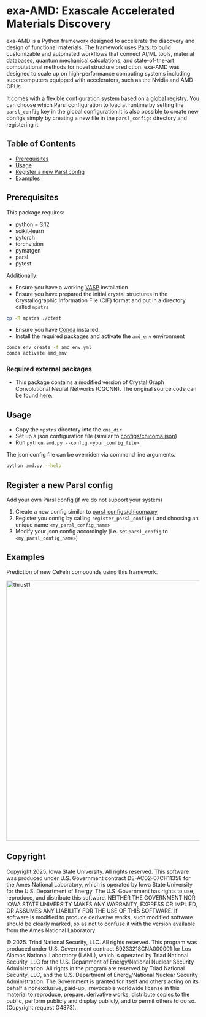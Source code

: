# exa-AMD: Exascale Accelerated Materials Discovery
exa-AMD is a Python framework designed to accelerate the discovery and design of functional materials. The framework uses [Parsl](https://parsl-project.org) to build customizable and automated workflows that connect AI/ML tools, material databases, quantum mechanical calculations, and state-of-the-art computational methods for novel structure prediction. exa-AMD was designed to scale up on high-performance computing systems including supercomputers equipped with accelerators, such as the Nvidia and AMD GPUs.

It comes with a flexible configuration system based on a global registry. You can choose which Parsl configuration to load at runtime by setting the `parsl_config` key in the global configuration.It is also possible to create new configs simply by creating a new file in the `parsl_configs` directory and registering it.

## Table of Contents
- [Prerequisites](#prerequisites)
- [Usage](#usage)
- [Register a new Parsl config](#register-parsl-config)
- [Examples](#examples)

## Prerequisites
This package requires:
- python = 3.12
- scikit-learn
- pytorch
- torchvision
- pymatgen
- parsl
- pytest

Additionally:
- Ensure you have a working [VASP](https://www.vasp.at) installation
- Ensure you have prepared the initial crystal structures in the Crystallographic Information File (CIF) format and put in a directory called `mpstrs` 
```bash
cp -R mpstrs ./ctest 
```
- Ensure you have [Conda](https://docs.conda.io/en/latest/miniconda.html) installed.
- Install the required packages and activate the `amd_env` environment
```bash
conda env create -f amd_env.yml
conda activate amd_env

```

### Required external packages 
- This package contains a modified version of Crystal Graph Convolutional Neural Networks (CGCNN). The original source code can be found [here](https://github.com/txie-93/cgcnn).

## Usage
- Copy the `mpstrs` directory into the `cms_dir`
- Set up a json configuration file (similar to [configs/chicoma.json](configs/chicoma.json))
- Run `python amd.py --config <your_config_file>`

The json config file can be overriden via command line arguments.

```bash
python amd.py --help
```

## Register a new Parsl config
Add your own Parsl config (if we do not support your system)

1. Create a new config similar to [parsl_configs/chicoma.py](parsl_configs/chicoma.py)
2. Register you config by calling `register_parsl_config()` and choosing an unique name `<my_parsl_config_name>`
3. Modify your json config accordingly (i.e. set `parsl_config` to `<my_parsl_config_name>`)

## Examples
Prediction of new CeFeIn compounds using this framework.

<img width="677" alt="thrust1" src="https://github.com/user-attachments/assets/b067d23f-fd43-4409-b44b-01d1457bb440" />

## Copyright
Copyright 2025. Iowa State University. All rights reserved. This software was produced under U.S. Government contract DE-AC02-07CH11358 for the Ames National Laboratory, which is operated by Iowa State University for the U.S. Department of Energy. The U.S. Government has rights to use, reproduce, and distribute this software. NEITHER THE GOVERNMENT NOR IOWA STATE UNIVERSITY MAKES ANY WARRANTY, EXPRESS OR IMPLIED, OR ASSUMES ANY LIABILITY FOR THE USE OF THIS SOFTWARE. If software is modified to produce derivative works, such modified software should be clearly marked, so as not to confuse it with the version available from the Ames National Laboratory.

© 2025. Triad National Security, LLC. All rights reserved.
This program was produced under U.S. Government contract 89233218CNA000001 for Los Alamos National Laboratory (LANL), which is operated by Triad National Security, LLC for the U.S. Department of Energy/National Nuclear Security Administration. All rights in the program are reserved by Triad National Security, LLC, and the U.S. Department of Energy/National Nuclear Security Administration. The Government is granted for itself and others acting on its behalf a nonexclusive, paid-up, irrevocable worldwide license in this material to reproduce, prepare. derivative works, distribute copies to the public, perform publicly and display publicly, and to permit others to do so.(Copyright request O4873).